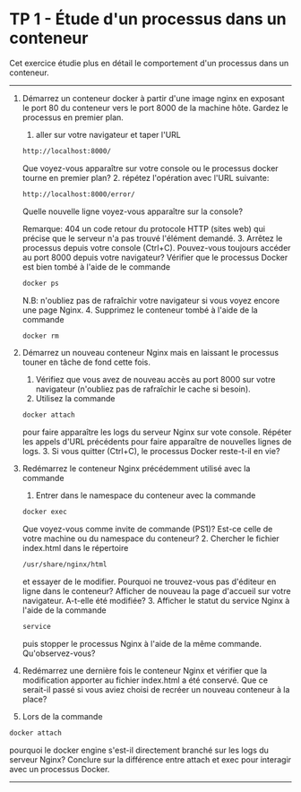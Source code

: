 # TP 1 - Étude d'un processus dans un conteneur

Cet exercice étudie plus en détail le comportement d'un processus dans un conteneur.

***

1. Démarrez un conteneur docker à partir d'une image nginx en exposant le port 80 du conteneur vers le port 8000 de la machine hôte. Gardez le processus en premier plan.
    1. aller sur votre navigateur et taper l'URL

    ```html
    http://localhost:8000/
    ```

    Que voyez-vous apparaître sur votre console ou le processus docker tourne en premier plan?
    2. répétez l'opération avec l'URL suivante:

    ```html
    http://localhost:8000/error/
    ```

    Quelle nouvelle ligne voyez-vous apparaître sur la console?

    Remarque: 404 un code retour du protocole HTTP (sites web) qui précise que le serveur n'a pas trouvé l'élément demandé.
    3. Arrêtez le processus depuis votre console (Ctrl+C). Pouvez-vous toujours accéder au port 8000 depuis votre navigateur? Vérifier que le processus Docker est bien tombé à l'aide de le commande

    ```bash
    docker ps
    ```

    N.B: n'oubliez pas de rafraîchir votre navigateur si vous voyez encore une page Nginx.
    4. Supprimez le conteneur tombé à l'aide de la commande

    ```bash
    docker rm
    ```

2. Démarrez un nouveau conteneur Nginx mais en laissant le processus touner en tâche de fond cette fois.
    1. Vérifiez que vous avez de nouveau accès au port 8000 sur votre navigateur (n'oubliez pas de rafraîchir le cache si besoin).
    2. Utilisez la commande

    ```bash
    docker attach
    ```

    pour faire apparaître les logs du serveur Nginx sur vote console. Répéter les appels d'URL précédents pour faire apparaître de nouvelles lignes de logs.
    3. Si vous quitter (Ctrl+C), le processus Docker reste-t-il en vie?

3. Redémarrez le conteneur Nginx précédemment utilisé avec la commande
    1. Entrer dans le namespace du conteneur avec la commande

    ```bash
    docker exec
    ```

    Que voyez-vous comme invite de commande (PS1)? Est-ce celle de votre machine ou du namespace du conteneur?
    2. Chercher le fichier index.html dans le répertoire

    ```bash
    /usr/share/nginx/html
    ```

    et essayer de le modifier. Pourquoi ne trouvez-vous pas d'éditeur en ligne dans le conteneur? Afficher de nouveau la page d'accueil sur votre navigateur. A-t-elle été modifiée?
    3. Afficher le statut du service Nginx à l'aide de la commande

    ```bash
    service
    ```

    puis stopper le processus Nginx à l'aide de la même commande. Qu'observez-vous?

4. Redémarrez une dernière fois le conteneur Nginx et vérifier que la modification apporter au fichier index.html a été conservé. Que ce serait-il passé si vous aviez choisi de recréer un nouveau conteneur à la place?

5. Lors de la commande

```bash
docker attach
```

pourquoi le docker engine s'est-il directement branché sur les logs du serveur Nginx? Conclure sur la différence entre attach et exec pour interagir avec un processus Docker.
***
